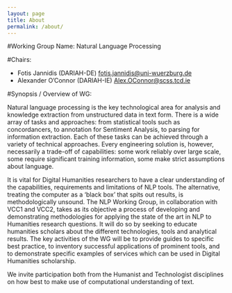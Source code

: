 ```yaml
---
layout: page
title: About
permalink: /about/
---
```


#Working Group Name: Natural Language Processing

#Chairs:

* Fotis Jannidis (DARIAH-DE) <fotis.jannidis@uni-wuerzburg.de>
* Alexander O’Connor (DARIAH-IE) <Alex.OConnor@scss.tcd.ie>

#Synopsis / Overview of WG:

Natural language processing is the key technological area for analysis and knowledge extraction from unstructured data in text form. There is a wide array of tasks and approaches: from statistical tools such as concordancers, to annotation  for Sentiment Analysis, to parsing for information extraction. Each of these tasks can be achieved through a variety of technical approaches. Every engineering solution is, however, necessarily a trade-off of capabilities: some work reliably over large scale, some require significant training information, some make strict assumptions about language.

It is vital for Digital Humanities researchers to have a clear understanding of the capabilities, requirements and limitations of NLP tools. The alternative, treating the computer as a ‘black box’ that spits out results, is methodologically unsound.
The NLP Working Group, in collaboration with VCC1 and VCC2, takes as its objective a process of developing and demonstrating methodologies for applying the state of the art in NLP to Humanities research questions. It will do so by seeking to educate humanities scholars about the different technologies, tools and analytical results. The key activities of the WG will be to provide guides to specific best practice, to inventory successful applications of prominent tools, and to demonstrate specific examples of services which can be used in Digital Humanities scholarship.

We invite participation both from the Humanist and Technologist disciplines on how best to make use of computational understanding of text.


